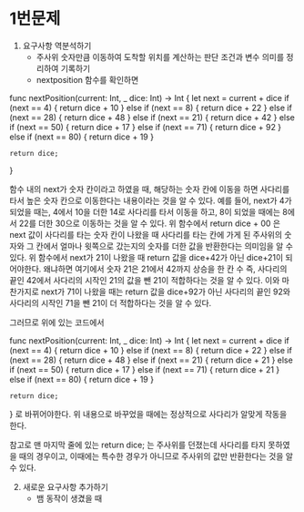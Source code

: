 # 1번문제

1. 요구사항 역분석하기
   - 주사위 숫자만큼 이동하여 도착할 위치를 계산하는 판단 조건과 변수 의미를 정리하여 기록하기
   - nextposition 함수를 확인하면
   
func nextPosition(current: Int, _ dice: Int) -> Int {
    let next = current + dice
    if (next == 4) {
        return dice + 10
    }
    else if (next == 8) {
        return dice + 22
    }
    else if (next == 28) {
        return dice + 48
    }
    else if (next == 21) {
        return dice + 42
    }
    else if (next == 50) {
        return dice + 17
    }
    else if (next == 71) {
        return dice + 92
    }
    else if (next == 80) {
        return dice + 19
    }
    
    return dice; 
}

함수 내의 next가 숫자 칸이라고 하였을 때, 해당하는 숫자 칸에 이동을 하면 사다리를 타서 높은 숫자 칸으로 이동한다는 내용이라는 것을 알 수 있다.
예를 들어, next가 4가 되었을 때는, 4에서 10을 더한 14로 사다리를 타서 이동을 하고, 8이 되었을 때에는 8에서 22를 더한 30으로 이동하는 것을 알 수 있다.
위 함수에서 return dice + 00 은 next 값이 사다리를 타는 숫자 칸이 나왔을 때 사다리를 타는 칸에 가게 된 주사위의 숫자와 그 칸에서 얼마나 윗쪽으로 갔는지의 숫자를 더한 값을 반환한다는 의미임을 알 수 있다.
위 함수에서 next가 21이 나왔을 때 return 값을 dice+42가 아닌 dice+21이 되어야한다. 왜냐하면 여기에서 숫자 21은 21에서 42까지 상승을 한 칸 수 즉, 사다리의 끝인 42에서 사다리의 시작인 21의 값을 뺀 21이 적합하다는 것을 알 수 있다.
이와 마찬가지로 next가 71이 나왔을 때는 return 값을 dice+92가 아닌 사다리의 끝인 92와 사다리의 시작인 71을 뺀 21이 더 적합하다는 것을 알 수 있다.

그러므로 위에 있는 코드에서

func nextPosition(current: Int, _ dice: Int) -> Int {
    let next = current + dice
    if (next == 4) {
        return dice + 10
    }
    else if (next == 8) {
        return dice + 22
    }
    else if (next == 28) {
        return dice + 48
    }
    else if (next == 21) {
        return dice + 21
    }
    else if (next == 50) {
        return dice + 17
    }
    else if (next == 71) {
        return dice + 21
    }
    else if (next == 80) {
        return dice + 19
    }
    
    return dice;
}
로 바뀌어야한다.
위 내용으로 바꾸었을 때에는 정상적으로 사다리가 알맞게 작동을 한다.

참고로 맨 마지막 줄에 있는 return dice; 는 주사위를 던졌는데 사다리를 타지 못하였을 때의 경우이고, 이때에는 특수한 경우가 아니므로 주사위의 값만 반환한다는 것을 알 수 있다.



2. 새로운 요구사항 추가하기
   - 뱀 동작이 생겼을 때
